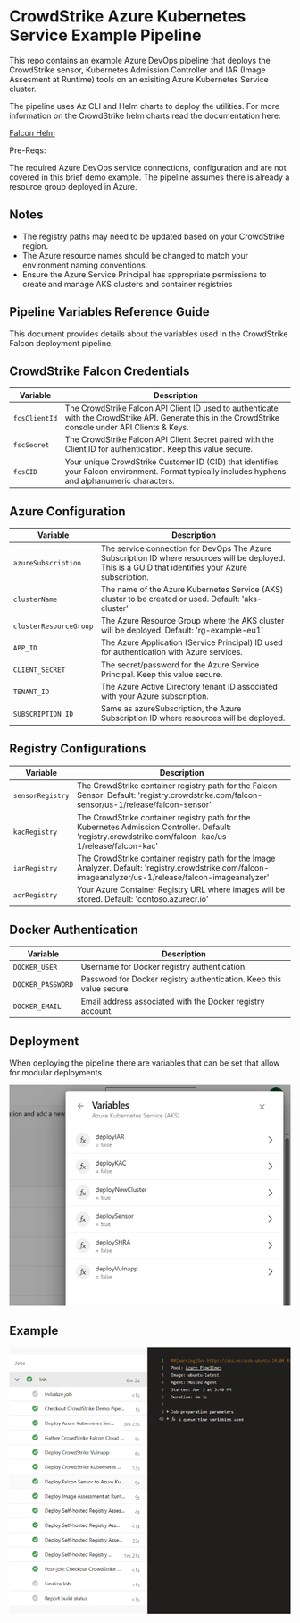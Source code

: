 # CrowdStrike Azure Kubernetes Service Example Pipeline

This repo contains an example Azure DevOps pipeline that deploys the CrowdStrike sensor, Kubernetes Admission Controller and IAR (Image Assesment at Runtime) tools on an exisiting Azure Kubernetes Service cluster.

The pipeline uses Az CLI and Helm charts to deploy the utilities. For more information on the CrowdStrike helm charts read the documentation here:

[Falcon Helm](https://github.com/CrowdStrike/falcon-helm/tree/main)

Pre-Reqs:

The required Azure DevOps service connections, configuration and are not covered in this brief demo example. The pipeline assumes there is already a resource group deployed in Azure.

## Notes

- The registry paths may need to be updated based on your CrowdStrike region.
- The Azure resource names should be changed to match your environment naming conventions.
- Ensure the Azure Service Principal has appropriate permissions to create and manage AKS clusters and container registries

## Pipeline Variables Reference Guide

This document provides details about the variables used in the CrowdStrike Falcon deployment pipeline.

## CrowdStrike Falcon Credentials

| Variable | Description |
|----------|-------------|
| `fcsClientId` | The CrowdStrike Falcon API Client ID used to authenticate with the CrowdStrike API. Generate this in the CrowdStrike console under API Clients & Keys. |
| `fscSecret` | The CrowdStrike Falcon API Client Secret paired with the Client ID for authentication. Keep this value secure. |
| `fcsCID` | Your unique CrowdStrike Customer ID (CID) that identifies your Falcon environment. Format typically includes hyphens and alphanumeric characters. |

## Azure Configuration

| Variable | Description |
|----------|-------------|
| `azureSubscription` | The service connection for DevOps The Azure Subscription ID where resources will be deployed. This is a GUID that identifies your Azure subscription. |
| `clusterName` | The name of the Azure Kubernetes Service (AKS) cluster to be created or used. Default: 'aks-cluster' |
| `clusterResourceGroup` | The Azure Resource Group where the AKS cluster will be deployed. Default: 'rg-example-eu1' |
| `APP_ID` | The Azure Application (Service Principal) ID used for authentication with Azure services. |
| `CLIENT_SECRET` | The secret/password for the Azure Service Principal. Keep this value secure. |
| `TENANT_ID` | The Azure Active Directory tenant ID associated with your Azure subscription. |
| `SUBSCRIPTION_ID` | Same as azureSubscription, the Azure Subscription ID where resources will be deployed. |

## Registry Configurations

| Variable | Description |
|----------|-------------|
| `sensorRegistry` | The CrowdStrike container registry path for the Falcon Sensor. Default: 'registry.crowdstrike.com/falcon-sensor/us-1/release/falcon-sensor' |
| `kacRegistry` | The CrowdStrike container registry path for the Kubernetes Admission Controller. Default: 'registry.crowdstrike.com/falcon-kac/us-1/release/falcon-kac' |
| `iarRegistry` | The CrowdStrike container registry path for the Image Analyzer. Default: 'registry.crowdstrike.com/falcon-imageanalyzer/us-1/release/falcon-imageanalyzer' |
| `acrRegistry` | Your Azure Container Registry URL where images will be stored. Default: 'contoso.azurecr.io' |

## Docker Authentication

| Variable | Description |
|----------|-------------|
| `DOCKER_USER` | Username for Docker registry authentication. |
| `DOCKER_PASSWORD` | Password for Docker registry authentication. Keep this value secure. |
| `DOCKER_EMAIL` | Email address associated with the Docker registry account.

## Deployment

When deploying the pipeline there are variables that can be set that allow for modular deployments

![alt text](images/image.png)

## Example

![alt text](images/image-1.png)
